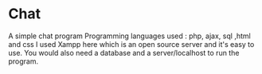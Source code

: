 # Chat
A simple chat program 
Programming languages used : php, ajax, sql ,html and css
I used Xampp here which is an open source server and it's easy to use. 
You would also need a database and a server/localhost to run the program. 
